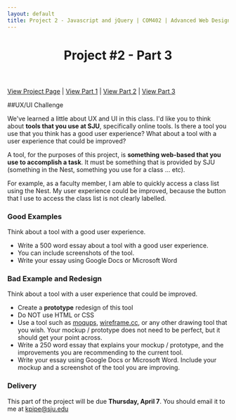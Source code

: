 ```yaml
---
layout: default
title: Project 2 - Javascript and jQuery | COM402 | Advanced Web Design and Development
---
```


<header><h1>Project #2 - Part 3</h1></header>

[View Project Page](04-project2.html) | [View Part 1](04-project2-part1.html) | [View Part 2](04-project2-part2.html) | [View Part 3](04-project2-part3.html)

##UX/UI Challenge

We've learned a little about UX and UI in this class.  I'd like you to think about **tools that you use at SJU**, specifically online tools.  Is there a tool you use that you think has a good user experience?  What about a tool with a user experience that could be improved?

A tool, for the purposes of this project, is **something web-based that you use to accomplish a task**.  It must be something that is provided by SJU (something in the Nest, something you use for a class ... etc).

For example, as a faculty member, I am able to quickly access a class list using the Nest.  My user experience could be improved, because the button that I use to access the class list is not clearly labelled.


### Good Examples

Think about a tool with a good user experience.
  
- Write a 500 word essay about a tool with a good user experience.
- You can include screenshots of the tool.
- Write your essay using Google Docs or Microsoft Word

### Bad Example and Redesign

Think about a tool with a user experience that could be improved.  

- Create a **prototype** redesign of this tool
- Do NOT use HTML or CSS
- Use a tool such as [moqups](https://moqups.com/), [wireframe.cc](https://wireframe.cc/), or any other drawing tool that you wish.  Your mockup / prototype does not need to be perfect, but it should get your point across.
- Write a 250 word essay that explains your mockup / prototype, and the improvements you are recommending to the current tool.
- Write your essay using Google Docs or Microsoft Word.  Include your mockup and a screenshot of the tool you are improving.

### Delivery

This part of the project will be due **Thursday, April 7**.  You should email it to me at kpipe@sju.edu 